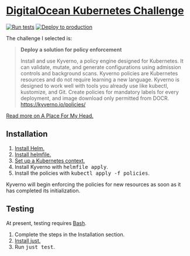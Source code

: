 # [DigitalOcean Kubernetes Challenge](https://www.digitalocean.com/community/pages/kubernetes-challenge)

[![Run tests](https://github.com/shivjm/digitalocean-kubernetes-challenge-2021/actions/workflows/test.yml/badge.svg)](https://github.com/shivjm/digitalocean-kubernetes-challenge-2021/actions/workflows/test.yml)
[![Deploy to production](https://github.com/shivjm/digitalocean-kubernetes-challenge-2021/actions/workflows/deploy.yml/badge.svg)](https://github.com/shivjm/digitalocean-kubernetes-challenge-2021/actions/workflows/deploy.yml)

The challenge I selected is:

> <b>Deploy a solution for policy enforcement</b>
>
> Install and use Kyverno, a policy engine designed for Kubernetes. It can validate, mutate, and
> generate configurations using admission controls and background scans. Kyverno policies are
> Kubernetes resources and do not require learning a new language. Kyverno is designed to work well
> with tools you already use like kubectl, kustomize, and Git. Create policies for mandatory labels
> for every deployment, and image download only permitted from DOCR.
> https://kyverno.io/policies/

[Read more on A Place For My
Head.](https://shivjm.blog/digitalocean-kubernetes-challenge-2021/)

## Installation

1. [Install Helm.](https://helm.sh/docs/intro/quickstart/#install-helm)
2. [Install helmfile.](https://github.com/roboll/helmfile#installation)
4. [Set up a Kubernetes context.](https://kubernetes.io/docs/setup/)
5. Install Kyverno with <kbd>helmfile apply</kbd>.
6. Install the policies with <kbd>kubectl apply -f policies</kbd>.

Kyverno will begin enforcing the policies for new resources as soon as
it has completed its initialization.

## Testing

At present, testing requires
[Bash](https://en.wikipedia.org/wiki/Bash_%28Unix_shell%29).

1. Complete the steps in the Installation section.
1. [Install just.](https://github.com/casey/just#installation)
3. Run <kbd>just test</kbd>.
